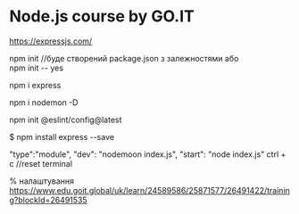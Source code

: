 # Node.js course by GO.IT

https://expressjs.com/

npm init  //буде створений package.json з залежностями
або  
npm init -- yes 

npm i express

npm i nodemon -D

npm init @eslint/config@latest

$ npm install express --save

  "type":"module",
    "dev": "nodemoon index.js",
    "start": "node index.js"
  ctrl + c //reset terminal
  
  % налаштування https://www.edu.goit.global/uk/learn/24589586/25871577/26491422/training?blockId=26491535
